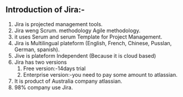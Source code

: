 
Introduction of Jira:-
---------------------
1. Jira is projected management tools.
2. Jira weng Scrum. methodology Agile
methodology.
 3. it uses Serum and serum Template
for Project Management.
4. Jira is Multilingual plateform (English, French, Chinese, Pusslan, German, spanish).
5. Jive is plateform Independent (Because it is cloud based)
6. Jira has two versions
    1. Free version:-14days trial
    2. Enterprise version:-you need to pay some amount to atlassian.
7. It is product of Australia company atlassian.
8. 98% company use Jira.
